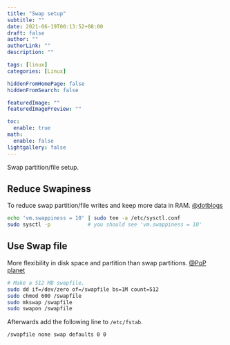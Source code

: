 ```yaml
---
title: "Swap setup"
subtitle: ""
date: 2021-06-19T00:13:52+08:00
draft: false
author: ""
authorLink: ""
description: ""

tags: [linux]
categories: [Linux]

hiddenFromHomePage: false
hiddenFromSearch: false

featuredImage: ""
featuredImagePreview: ""

toc:
  enable: true
math:
  enable: false
lightgallery: false
---
```


Swap partition/file setup.

<!--more-->

## Reduce Swapiness

To reduce swap partition/file writes and keep more data in RAM. [@dotblogs](https://dotblogs.com.tw/grayyin/2018/01/10/135915)

```bash
echo 'vm.swappiness = 10' | sudo tee -a /etc/sysctl.conf
sudo sysctl -p            # you should see 'vm.swappiness = 10'
```

## Use Swap file

More flexibility in disk space and partition than swap partitions. [@PoP planet](https://pop-planet.info/wiki/index.php?title=Swapfile)

```bash
# Make a 512 MB swapfile.
sudo dd if=/dev/zero of=/swapfile bs=1M count=512
sudo chmod 600 /swapfile
sudo mkswap /swapfile
sudo swapon /swapfile
```

Afterwards add the following line to `/etc/fstab`.

```
/swapfile none swap defaults 0 0
```
